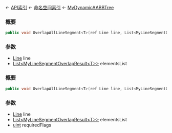 ← [API索引](Api-Index) ← [命名空间索引](Namespace-Index) ← [MyDynamicAABBTree](VRageMath.MyDynamicAABBTree)

### 概要

```csharp
public void OverlapAllLineSegment<T>(ref Line line, List<MyLineSegmentOverlapResult<T>> elementsList)
```

### 参数

* [Line](VRageMath.Line) line
* [List&lt;MyLineSegmentOverlapResult&lt;T&gt;&gt;](https://docs.microsoft.com/en-us/dotnet/api/System.Collections.Generic.List-1?view=netframework-4.6) elementsList
### 概要

```csharp
public void OverlapAllLineSegment<T>(ref Line line, List<MyLineSegmentOverlapResult<T>> elementsList, uint requiredFlags)
```

### 参数

* [Line](VRageMath.Line) line
* [List&lt;MyLineSegmentOverlapResult&lt;T&gt;&gt;](https://docs.microsoft.com/en-us/dotnet/api/System.Collections.Generic.List-1?view=netframework-4.6) elementsList
* [uint](https://docs.microsoft.com/en-us/dotnet/api/System.UInt32?view=netframework-4.6) requiredFlags
